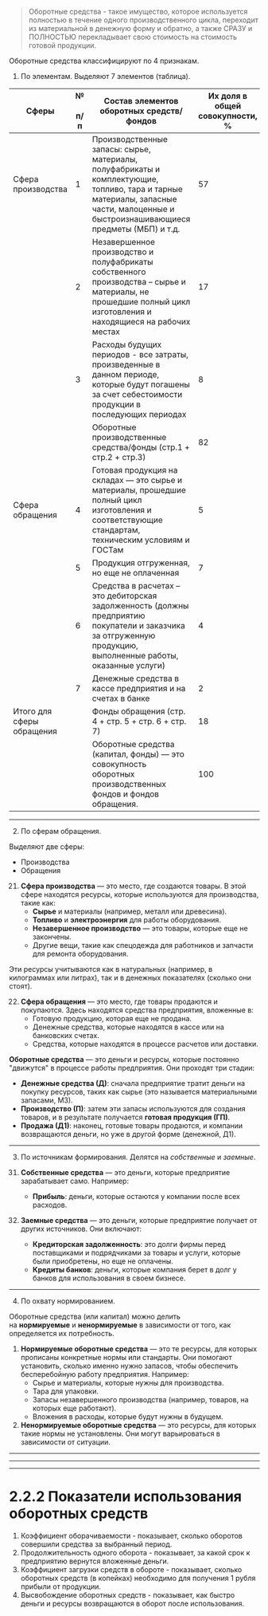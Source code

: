 >Оборотные средства - такое имущество, которое используется полностью в течение одного производственного цикла, переходит из материальной в денежную форму и обратно, а также СРАЗУ и ПОЛНОСТЬЮ перекладывает свою стоимость на стоимость готовой продукции.


Оборотные средства классифицируют по 4 признакам.

1) По элементам. Выделяют 7 элементов (таблица).

| Сферы                     | №<br><br>п/п | Состав элементов оборотных средств/фондов                                                                                                                                           | Их доля в общей совокупности, % |
| ------------------------- | ------------ | ----------------------------------------------------------------------------------------------------------------------------------------------------------------------------------- | ------------------------------- |
| Сфера производства        | 1            | Производственные запасы: сырье, материалы, полуфабрикаты и комплектующие, топливо, тара и тарные материалы, запасные части, малоценные и быстроизнашивающиеся предметы (МБП) и т.д. | 57                              |
|                           | 2            | Незавершенное производство и полуфабрикаты собственного производства – сырье и материалы, не прошедшие полный цикл изготовления и находящиеся на рабочих местах                     | 17                              |
|                           | 3            | Расходы будущих периодов - все затраты, произведенные в данном периоде, которые будут погашены за счет себестоимости продукции в последующих периодах                               | 8                               |
|                           |              | Оборотные производственные средства/фонды (стр.1 + стр.2 + стр.3)                                                                                                                   | 82                              |
| Сфера обращения           | 4            | Готовая продукция на складах — это сырье и материалы, прошедшие полный цикл изготовления и соответствующие стандартам, техническим условиям и ГОСТам                                | 5                               |
|                           | 5            | Продукция отгруженная, но еще не оплаченная                                                                                                                                         | 7                               |
|                           | 6            | Средства в расчетах – это дебиторская задолженность (должны предприятию покупатели и заказчика за отгруженную продукцию, выполненные работы, оказанные услуги)                      | 4                               |
|                           | 7            | Денежные средства в кассе предприятия и на счетах в банке                                                                                                                           | 2                               |
| Итого для сферы обращения |              | Фонды обращения (стр. 4 + стр. 5 + стр. 6 + стр. 7)                                                                                                                                 | 18                              |
|                           |              | Оборотные средства (капитал, фонды) — это совокупность оборотных производственных фондов и фондов обращения.                                                                        | 100                             |

---


2) По сферам обращения.

Выделяют две сферы:
- Производства
- Обращения

21) **Сфера производства** — это место, где создаются товары. В этой сфере находятся ресурсы, которые используются для производства, такие как:
    - **Сырье** и материалы (например, металл или древесина).
    - **Топливо** и **электроэнергия** для работы оборудования.
    - **Незавершенное производство** — это товары, которые еще не закончены.
    - Другие вещи, такие как спецодежда для работников и запчасти для ремонта оборудования.

Эти ресурсы учитываются как в натуральных (например, в килограммах или литрах), так и в денежных показателях (сколько они стоят).

22) **Сфера обращения** — это место, где товары продаются и покупаются. Здесь находятся средства предприятия, вложенные в:
    - Готовую продукцию, которая еще не продана.
    - Денежные средства, которые находятся в кассе или на банковских счетах.
    - Средства, которые находятся в процессе расчетов или доставки.

**Оборотные средства** — это деньги и ресурсы, которые постоянно "движутся" в процессе работы предприятия. Они проходят три стадии:

- **Денежные средства (Д)**: сначала предприятие тратит деньги на покупку ресурсов, таких как сырье (это называется материальными запасами, МЗ).
- **Производство (П)**: затем эти запасы используются для создания товаров, и в результате получается **готовая продукция (ГП)**.
- **Продажа (Д1)**: наконец, готовые товары продаются, и компании возвращаются деньги, но уже в другой форме (денежной, Д1).


---


3. По источникам формирования.
Делятся на *собственные* и *заемные*. 

31) **Собственные средства** — это деньги, которые предприятие зарабатывает само. Например:
    - **Прибыль**: деньги, которые остаются у компании после всех расходов.
32) **Заемные средства** — это деньги, которые предприятие получает от других источников. Они включают:
    
    - **Кредиторская задолженность**: это долги фирмы перед поставщиками и подрядчиками за товары и услуги, которые были приобретены, но еще не оплачены.
    - **Кредиты банков**: деньги, которые компания берет в долг у банков для использования в своем бизнесе.


---

4. По охвату нормированием.

Оборотные средства (или капитал) можно делить на **нормируемые** и **ненормируемые** в зависимости от того, как определяется их потребность.

1. **Нормируемые оборотные средства** — это те ресурсы, для которых прописаны конкретные нормы или стандарты. Они помогают установить, сколько именно нужно запасов, чтобы обеспечить бесперебойную работу предприятия. Например:
    - Сырье и материалы, которые нужны для производства.
    - Тара для упаковки.
    - Запасы незавершенного производства (например, товаров, на которых еще работают).
    - Вложения в расходы, которые будут нужны в будущем.
2. **Ненормируемые оборотные средства** — это ресурсы, для которых такие нормы не установлены. Они могут варьироваться в зависимости от ситуации.


---
---
---

# 2.2.2 Показатели использования оборотных средств

1) Коэффициент оборачиваемости - показывает, сколько оборотов совершили средства за выбранный период.
2) Продолжительность одного оборота - показывает, за какой срок к предприятию вернутся вложенные деньги.
3) Коэффициент загрузки средств в обороте - показывает, сколько оборотных средств (в копейках) необходимо для получения 1 рубля прибыли от продукции.
4) Высвобождение оборотных средств - показывает, как быстро деньги и ресурсы возвращаются в оборот после использования.

